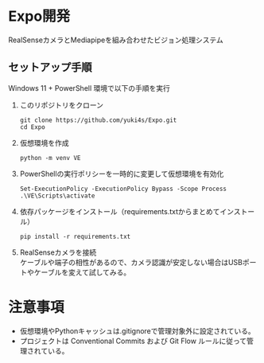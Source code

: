 # Expo開発

RealSenseカメラとMediapipeを組み合わせたビジョン処理システム

## セットアップ手順

Windows 11 + PowerShell 環境で以下の手順を実行

1. このリポジトリをクローン
   ```
   git clone https://github.com/yuki4s/Expo.git
   cd Expo
   ```

2. 仮想環境を作成
   ```
   python -m venv VE
   ```

3. PowerShellの実行ポリシーを一時的に変更して仮想環境を有効化
   ```
   Set-ExecutionPolicy -ExecutionPolicy Bypass -Scope Process
   .\VE\Scripts\activate
   ```

4. 依存パッケージをインストール（requirements.txtからまとめてインストール）
   ```
   pip install -r requirements.txt
   ```

5. RealSenseカメラを接続    
   ケーブルや端子の相性があるので、カメラ認識が安定しない場合はUSBポートやケーブルを変えて試してみる。


# 注意事項
- 仮想環境やPythonキャッシュは.gitignoreで管理対象外に設定されている。
- プロジェクトは Conventional Commits および Git Flow ルールに従って管理されている。